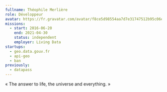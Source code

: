 ```yaml
---
fullname: Théophile Merlière
role: Développeur
avatar: https://fr.gravatar.com/avatar/f8ce5d98554aa7d7e31747512b95c06e?size=512
missions:
  - start: 2016-06-20
    end: 2021-04-30
    status: independent
    employer: Living Data
startups:
  - geo.data.gouv.fr
  - api-geo
  - ban
previously:
  - datapass
---
```


« The answer to life, the universe and everything. »
